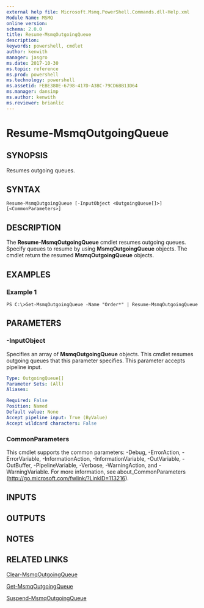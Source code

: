 ```yaml
---
external help file: Microsoft.Msmq.PowerShell.Commands.dll-Help.xml
Module Name: MSMQ
online version: 
schema: 2.0.0
title: Resume-MsmqOutgoingQueue
description: 
keywords: powershell, cmdlet
author: kenwith
manager: jasgro
ms.date: 2017-10-30
ms.topic: reference
ms.prod: powershell
ms.technology: powershell
ms.assetid: FEBE380E-6798-417D-A3BC-79CD6BB13D64
ms.manager: dansimp
ms.author: kenwith
ms.reviewer: brianlic
---
```


# Resume-MsmqOutgoingQueue

## SYNOPSIS
Resumes outgoing queues.

## SYNTAX

```
Resume-MsmqOutgoingQueue [-InputObject <OutgoingQueue[]>] [<CommonParameters>]
```

## DESCRIPTION
The **Resume-MsmqOutgoingQueue** cmdlet resumes outgoing queues.
Specify queues to resume by using **MsmqOutgoingQueue** objects.
The cmdlet return the resumed **MsmqOutgoingQueue** objects.

## EXAMPLES

### Example 1
```
PS C:\>Get-MsmqOutgoingQueue -Name "Order*" | Resume-MsmqOutgoingQueue
```

## PARAMETERS

### -InputObject
Specifies an array of **MsmqOutgoingQueue** objects.
This cmdlet resumes outgoing queues that this parameter specifies.
This parameter accepts pipeline input.

```yaml
Type: OutgoingQueue[]
Parameter Sets: (All)
Aliases: 

Required: False
Position: Named
Default value: None
Accept pipeline input: True (ByValue)
Accept wildcard characters: False
```

### CommonParameters
This cmdlet supports the common parameters: -Debug, -ErrorAction, -ErrorVariable, -InformationAction, -InformationVariable, -OutVariable, -OutBuffer, -PipelineVariable, -Verbose, -WarningAction, and -WarningVariable. For more information, see about_CommonParameters (http://go.microsoft.com/fwlink/?LinkID=113216).

## INPUTS

## OUTPUTS

## NOTES

## RELATED LINKS

[Clear-MsmqOutgoingQueue](./Clear-MSMQOutgoingQueue.md)

[Get-MsmqOutgoingQueue](./Get-MSMQOutgoingQueue.md)

[Suspend-MsmqOutgoingQueue](./Suspend-MsmqOutgoingQueue.md)

